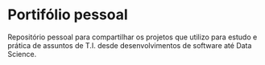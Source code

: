 # Portifólio pessoal
Repositório pessoal para compartilhar os projetos que utilizo para estudo e prática de assuntos de T.I. desde desenvolvimentos de software até Data Science.
